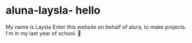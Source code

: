 # aluna-laysla- hello 
My name is Laysla 
Enter this website on behalf of alura, to make projects.
I'm in my last year of school.
💯
